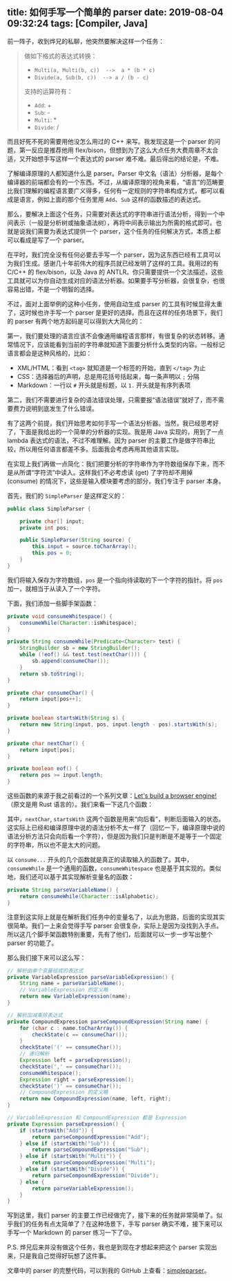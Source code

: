 title: 如何手写一个简单的 parser
date: 2019-08-04 09:32:24
tags: [Compiler, Java]
---

前一阵子，收到烨兄的私聊，他突然要解决这样一个任务：

> 做如下格式的表达式转换：
>
> + `Multi(a, Multi(b, c))  -->  a * (b * c)`
> + `Divide(a, Sub(b, c))  --> a / (b - c)`
> 
> 支持的运算符有：
> 
> + `Add`: +
> + `Sub`: -
> + `Multi`: *
> + `Divide`: /

而且好死不死的需要用他没怎么用过的 C++ 来写。我发现这是一个 parser 的问题，第一反应是推荐他用 flex/bison，但想到为了这么大点任务大费周章不太合适，又开始想手写这样一个表达式的 parser 难不难。最后得出的结论是，不难。

了解编译原理的人都知道什么是 parser。Parser 中文名（语法）分析器，是每个编译器的前端都会有的一个东西。不过，从编译原理的视角来看，“语言”的范畴要比我们理解的编程语言要广义得多，任何有一定规则的字符串构成方式，都可以看成是语言，例如上面的那个任务里用 `Add`、`Sub` 这样的函数描述的表达式。

那么，要解决上面这个任务，只需要对表达式的字符串进行语法分析，得到一个中间表示（一般是分析树或抽象语法树），再将中间表示输出为所需的格式即可。也就是说我们需要为表达式提供一个 parser，这个任务的任何解决方式，本质上都可以看成是写了一个 parser。

<!-- more -->

在平时，我们完全没有任何必要去手写一个 parser，因为这东西已经有工具可以为我们生成。感谢几十年前伟大的程序员就已经发明了这样的工具。我用过的有 C/C++ 的 flex/bison，以及 Java 的 ANTLR。你只需要提供一个文法描述，这些工具就可以为你自动生成对应的语法分析器。如果要手写分析器，会很复杂，也很容易出错，不是一个明智的选择。

不过，面对上面举例的这种小任务，使用自动生成 parser 的工具有时候显得太重了，这时候也许手写一个 parser 是更好的选择。而且在这样的任务场景下，我们的 parser 有两个地方起码是可以得到大大简化的：

第一，我们要处理的语言应该不会像通用编程语言那样，有很复杂的状态转移。通常情况下，应该能看到当前的字符串就知道下面要分析什么类型的内容。一般标记语言都会是这种风格的，比如：

+ XML/HTML：看到 `<tag>` 就知道是一个标签的开始，直到 `</tag>` 为止
+ CSS：选择器后的声明，总是用花括号括起来，每一条声明以 `;` 分隔
+ Markdown：一行以 `#` 开头就是标题，以 `1.` 开头就是有序列表项

第二，我们不需要进行复杂的语法错误处理，只需要报“语法错误”就好了，而不需要费力说明到底发生了什么错误。

有了这两个前提，我们开始思考如何手写一个语法分析器。当然，我已经思考好了，下面是我给出的一个简单的分析器的实现。我是用 Java 实现的，用到了一点 lambda 表达式的语法，不过不难理解。因为 parser 的主要工作是做字符串比较，所以用任何语言都差不多。后面我会考虑再用其他语言实现。

在实现上我们再做一点简化：我们把要分析的字符串作为字符数组保存下来，而不是从所谓“字符流”中读入。这样我们不必考虑读 (get) 了字符却不用掉 (consume) 的情况下，这些是输入模块要考虑的部分，我们专注于 parser 本身。

首先，我们的 `SimpleParser` 是这样定义的：

```Java
public class SimpleParser {

    private char[] input;
    private int pos;

    public SimpleParser(String source) {
        this.input = source.toCharArray();
        this.pos = 0;
    }
}
```

我们将输入保存为字符数组，`pos` 是一个指向待读取的下一个字符的指针。将 `pos` 加一，就相当于从读入了一个字符。

下面，我们添加一些脚手架函数：

```Java
private void consumeWhitespace() {
    consumeWhile(Character::isWhitespace);
}

private String consumeWhile(Predicate<Character> test) {
    StringBuilder sb = new StringBuilder();
    while (!eof() && test.test(nextChar())) {
        sb.append(consumeChar());
    }
    return sb.toString();
}

private char consumeChar() {
    return input[pos++];
}

private boolean startsWith(String s) {
    return new String(input, pos, input.length - pos).startsWith(s);
}

private char nextChar() {
    return input[pos];
}

private boolean eof() {
    return pos >= input.length;
}
```

这些函数的来源于我之前看过的一个系列文章：[Let's build a browser engine!](https://limpet.net/mbrubeck/2014/08/08/toy-layout-engine-1.html)（原文是用 Rust 语言的）。我们来看一下这几个函数：

其中，`nextChar`, `startsWith` 这两个函数是用来“向后看”，判断后面输入的状态。这实际上已经和编译原理中说的语法分析不太一样了（回忆一下，编译原理中说的语法分析方法只会向后看一个字符），但是因为我们只是判断是不是等于一个固定的字符串，所以也不是太大的问题。

以 `consume...` 开头的几个函数就是真正的读取输入的函数了。其中，`consumeWhile` 是一个通用的函数，`consumeWhitespace` 也是基于其实现的。类似地，我们还可以基于其实现解析变量名的函数：

```Java
private String parseVariableName() {
    return consumeWhile(Character::isAlphabetic);
}
```

注意到这实际上就是在解析我们任务中的变量名了，以此为思路，后面的实现其实很简单。我们一上来会觉得手写 parser 会很复杂，实际上是因为没找到入手点。所以这几个脚手架函数特别重要，先有了他们，后面就可以一步一步写出整个 parser 的功能了。

那么我们接下来可以这么写：

```Java
// 解析由单个变量组成的表达式
private VariableExpression parseVariableExpression() {
    String name = parseVariableName();
    // VariableExpression 的定义略
    return new VariableExpression(name);
}
```

```Java
// 解析加减乘除表达式
private CompoundExpression parseCompoundExpression(String name) {
    for (char c : name.toCharArray()) {
        checkState(c == consumeChar());
    }
    checkState('(' == consumeChar());
    // 递归解析
    Expression left = parseExpression();
    checkState(',' == consumeChar());
    consumeWhitespace();
    Expression right = parseExpression();
    checkState(')' == consumeChar());
    // CompoundExpression 的定义略
    return new CompoundExpression(name, left, right);
}

// VariableExpression 和 CompoundExpression 都是 Expression
private Expression parseExpression() {
    if (startsWith("Add")) {
        return parseCompoundExpression("Add");
    } else if (startsWith("Sub")) {
        return parseCompoundExpression("Sub");
    } else if (startsWith("Multi")) {
        return parseCompoundExpression("Multi");
    } else if (startsWith("Divide")) {
        return parseCompoundExpression("Divide");
    } else {
        return parseVariableExpression();
    }
}
```

写到这里，我们 parser 的主要工作已经做完了，接下来的任务就非常简单了。似乎我们的任务有点太简单了？在这种场景下，手写 parser 确实不难，接下来可以手写一个 Markdown 的 parser 练习一下了😜。

P.S. 烨兄后来并没有做这个任务，我也是到现在才想起来把这个 parser 实现出来，只是我自己觉得好玩想了这件事。

文章中的 parser 的完整代码，可以到我的 GitHub 上查看：[simpleparser](https://github.com/nettee/simpleparser)。
